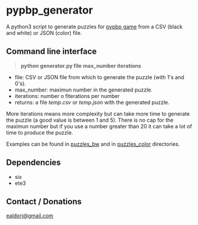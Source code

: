 pypbp_generator
===============
A python3 script to generate puzzles for [pypbp game](https://github.com/Ealdor/pypbp) from a CSV (black and white) or 
 JSON (color) file.

Command line interface
----------------------
> **python generator.py file max_number iterations**

* file: CSV or JSON file from which to generate the puzzle (with 1's and 0's).
* max_number: maximun number in the generated puzzle.
* iterations: number o fiterations per number
* returns: a file *temp.csv* or *temp.json* with the generated puzzle.

More iterations means more complexity but can take more time to generate the puzzle (a good value is between 1 and 5). 
 There is no cap for the maximun number but if you use a number greater than 20 it can take a lot of time to  produce 
 the puzzle.
 
Examples can be found in [puzzles_bw](/puzzles_bw) and in [puzzles_color](/puzzles_color) directories.
 
Dependencies
------------
* six
* ete3

Contact / Donations
-------------------
ealdorj@gmail.com
